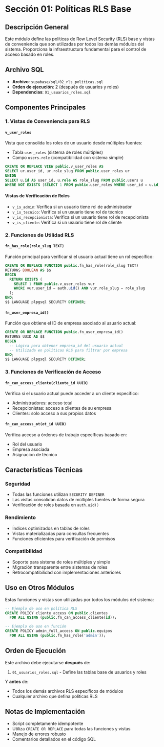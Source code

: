 # Sección 01: Políticas RLS Base

## Descripción General

Este módulo define las políticas de Row Level Security (RLS) base y vistas de conveniencia que son utilizadas por todos los demás módulos del sistema. Proporciona la infraestructura fundamental para el control de acceso basado en roles.

## Archivo SQL

- **Archivo**: `supabase/sql/02_rls_politicas.sql`
- **Orden de ejecución**: 2 (después de usuarios y roles)
- **Dependencias**: `01_usuarios_roles.sql`

## Componentes Principales

### 1. Vistas de Conveniencia para RLS

#### `v_user_roles`
Vista que consolida los roles de un usuario desde múltiples fuentes:
- Tabla `user_roles` (sistema de roles múltiples)
- Campo `users.role` (compatibilidad con sistema simple)

```sql
CREATE OR REPLACE VIEW public.v_user_roles AS
SELECT ur.user_id, ur.role_slug FROM public.user_roles ur
UNION
SELECT u.id AS user_id, u.role AS role_slug FROM public.users u
WHERE NOT EXISTS (SELECT 1 FROM public.user_roles WHERE user_id = u.id);
```

#### Vistas de Verificación de Roles
- `v_is_admin`: Verifica si un usuario tiene rol de administrador
- `v_is_tecnico`: Verifica si un usuario tiene rol de técnico
- `v_is_recepcionista`: Verifica si un usuario tiene rol de recepcionista
- `v_is_cliente`: Verifica si un usuario tiene rol de cliente

### 2. Funciones de Utilidad RLS

#### `fn_has_role(role_slug TEXT)`
Función principal para verificar si el usuario actual tiene un rol específico:

```sql
CREATE OR REPLACE FUNCTION public.fn_has_role(role_slug TEXT)
RETURNS BOOLEAN AS $$
BEGIN
  RETURN EXISTS (
    SELECT 1 FROM public.v_user_roles vur 
    WHERE vur.user_id = auth.uid() AND vur.role_slug = role_slug
  );
END;
$$ LANGUAGE plpgsql SECURITY DEFINER;
```

#### `fn_user_empresa_id()`
Función que obtiene el ID de empresa asociado al usuario actual:

```sql
CREATE OR REPLACE FUNCTION public.fn_user_empresa_id()
RETURNS UUID AS $$
BEGIN
  -- Lógica para obtener empresa_id del usuario actual
  -- Utilizada en políticas RLS para filtrar por empresa
END;
$$ LANGUAGE plpgsql SECURITY DEFINER;
```

### 3. Funciones de Verificación de Acceso

#### `fn_can_access_cliente(cliente_id UUID)`
Verifica si el usuario actual puede acceder a un cliente específico:
- Administradores: acceso total
- Recepcionistas: acceso a clientes de su empresa
- Clientes: solo acceso a sus propios datos

#### `fn_can_access_ot(ot_id UUID)`
Verifica acceso a órdenes de trabajo específicas basado en:
- Rol del usuario
- Empresa asociada
- Asignación de técnico

## Características Técnicas

### Seguridad
- Todas las funciones utilizan `SECURITY DEFINER`
- Las vistas consolidan datos de múltiples fuentes de forma segura
- Verificación de roles basada en `auth.uid()`

### Rendimiento
- Índices optimizados en tablas de roles
- Vistas materializadas para consultas frecuentes
- Funciones eficientes para verificación de permisos

### Compatibilidad
- Soporte para sistema de roles múltiples y simple
- Migración transparente entre sistemas de roles
- Retrocompatibilidad con implementaciones anteriores

## Uso en Otros Módulos

Estas funciones y vistas son utilizadas por todos los módulos del sistema:

```sql
-- Ejemplo de uso en política RLS
CREATE POLICY cliente_access ON public.clientes
  FOR ALL USING (public.fn_can_access_cliente(id));

-- Ejemplo de uso en función
CREATE POLICY admin_full_access ON public.equipos
  FOR ALL USING (public.fn_has_role('admin'));
```

## Orden de Ejecución

Este archivo debe ejecutarse **después** de:
1. `01_usuarios_roles.sql` - Define las tablas base de usuarios y roles

Y **antes** de:
- Todos los demás archivos RLS específicos de módulos
- Cualquier archivo que defina políticas RLS

## Notas de Implementación

- Script completamente idempotente
- Utiliza `CREATE OR REPLACE` para todas las funciones y vistas
- Manejo de errores robusto
- Comentarios detallados en el código SQL